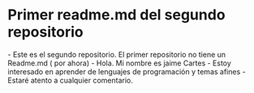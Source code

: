 <h1>Primer readme.md del segundo repositorio</h1>
- Este es el segundo repositorio. El primer repositorio no tiene un Readme.md ( por ahora)
- Hola. Mi nombre es jaime Cartes
- Estoy interesado en aprender de lenguajes de programación y temas afines
- Estaré atento a cualquier comentario.


<!---
Jaime753/Jaime753 is a ✨ special ✨ repository because its `README.md` (this file) appears on your GitHub profile.
You can click the Preview link to take a look at your changes.
--->
